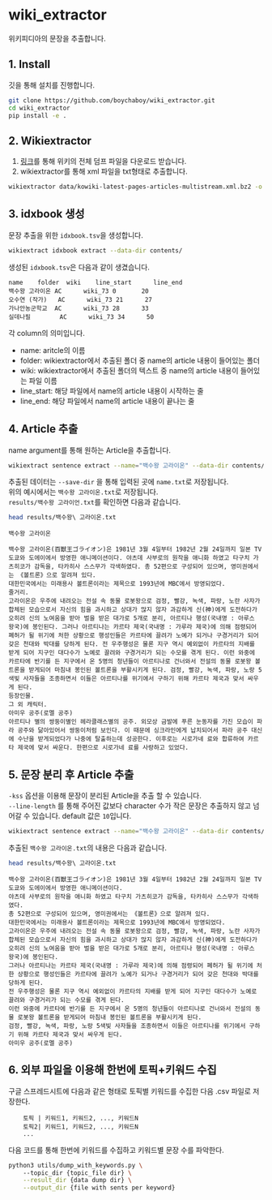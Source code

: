 # wiki_extractor

위키피디아의 문장을 추출합니다.

## 1. Install
깃을 통해 설치를 진행합니다.
```bash
git clone https://github.com/boychaboy/wiki_extractor.git
cd wiki_extractor
pip install -e .
```

## 2. Wikiextractor
1. [링크](https://dumps.wikimedia.org/kowiki/latest/kowiki-latest-pages-articles-multistream.xml.bz2)를 통해 위키의 전체 덤프 파일을 다운로드 받습니다.
2. wikiextractor를 통해 xml 파일을 txt형태로 추출합니다.
  ```bash
  wikiextractor data/kowiki-latest-pages-articles-multistream.xml.bz2 -o contents/
  ```

## 3. idxbook 생성
문장 추출을 위한 `idxbook.tsv`을 생성합니다.
```bash
wikiextract idxbook extract --data-dir contents/
```
생성된 `idxbook.tsv`은 다음과 같이 생겼습니다.
```
name    folder  wiki    line_start      line_end
백수왕 고라이온 AC      wiki_73 0       20
오수연 (작가)   AC      wiki_73 21      27
가나안농군학교  AC      wiki_73 28      33
실데나필        AC      wiki_73 34      50
```

각 column의 의미입니다.
- name: aritcle의 이름
- folder: wikiextractor에서 추출된 폴더 중 name의 article 내용이 들어있는 폴더
- wiki: wikiextractor에서 추출된 폴더의 텍스트 중 name의 article 내용이 들어있는 파일 이름
- line_start: 해당 파일에서 name의 article 내용이 시작하는 줄
- line_end: 해당 파일에서 name의 article 내용이 끝나는 줄


## 4. Article 추출
name argument를 통해 원하는 Article을 추출합니다.
```bash
wikiextract sentence extract --name="백수왕 고라이온" --data-dir contents/ --idxbook idxbook.tsv --save-dir results/
```

추출된 데이터는 `--save-dir` 을 통해 입력된 곳에 `name.txt`로 저장됩니다.  
위의 예시에서는 `백수왕 고라이온.txt`로 저장됩니다.   
`results/백수왕 고라이언.txt`를 확인하면 다음과 같습니다.
```bash
head results/백수왕\ 고라이온.txt
```
```
백수왕 고라이온

백수왕 고라이온(百獣王ゴライオン)은 1981년 3월 4일부터 1982년 2월 24일까지 일본 TV도쿄와 도에이에서 방영한 애니메이션이다. 야츠데 사부로의 원작을 애니화 하였고 타구치 가츠히코가 감독을, 타카히사 스스무가 각색하였다. 총 52편으로 구성되어 있으며, 영미권에서는 《볼트론》으로 알려져 있다.
대한민국에서는 미래용사 볼트론이라는 제목으로 1993년에 MBC에서 방영되었다.
줄거리.
고라이온은 우주에 내려오는 전설 속 동물 로봇왕으로 검정, 빨강, 녹색, 파랑, 노란 사자가 합체된 모습으로서 자신의 힘을 과시하고 상대가 많지 않자 과감하게 신(神)에게 도전하다가 오히려 신의 노여움을 받아 벌을 받은 대가로 5개로 분리, 아르티나 행성(국내명 : 아루스 왕국)에 봉인된다. 그러나 아르티나는 카르타 제국(국내명 : 가루라 제국)에 의해 점령되어 폐허가 될 위기에 처한 상황으로 행성인들은 카르타에 끌려가 노예가 되거나 구경거리가 되어 갖은 천대와 박대를 당하게 된다. 전 우주행성은 물론 지구 역시 예외없이 카르타의 지배를 받게 되어 지구인 대다수가 노예로 끌려와 구경거리가 되는 수모를 겪게 된다. 이런 와중에 카르타에 반기를 든 지구에서 온 5명의 청년들이 아르티나로 건너와서 전설의 동물 로봇왕 볼트론을 받게되어 마침내 봉인된 볼트론을 부활시키게 된다. 검정, 빨강, 녹색, 파랑, 노랑 5색빛 사자들을 조종하면서 이들은 아르티나를 위기에서 구하기 위해 카르타 제국과 맞서 싸우게 된다.
등장인물.
그 외 캐릭터.
아미우 공주(로멜 공주)
아르티나 별의 쌍둥이별인 헤라클래스별의 공주. 외모상 금발에 푸른 눈동자를 가진 모습이 파라 공주와 닮아있어서 쌍둥이처럼 보인다. 이 때문에 싱크라인에게 납치되어서 파라 공주 대신에 수난을 받게되었다가 나중에 탈출하는데 성공한다. 이후로는 시로가네 료와 합류하여 카르타 제국에 맞서 싸운다. 한편으로 시로가네 료를 사랑하고 있었다.
```

## 5. 문장 분리 후 Article 추출
`-kss` 옵션을 이용해 문장이 분리된 Article을 추출 할 수 있습니다.  
`--line-length` 를 통해 주어진 값보다 character 수가 작은 문장은 추출하지 않고 넘어갈 수 있습니다.
default 값은 `10`입니다.
```bash
wikiextract sentence extract --name="백수왕 고라이온" --data-dir contents/ --idxbook idxbook.tsv --save-dir results/ --kss --line-length 10
```
 
추출된 `백수왕 고라이온.txt`의 내용은 다음과 같습니다.
```bash
head results/백수왕\ 고라이온.txt
```
```
백수왕 고라이온(百獣王ゴライオン)은 1981년 3월 4일부터 1982년 2월 24일까지 일본 TV도쿄와 도에이에서 방영한 애니메이션이다.
야츠데 사부로의 원작을 애니화 하였고 타구치 가츠히코가 감독을, 타카히사 스스무가 각색하였다.
총 52편으로 구성되어 있으며, 영미권에서는 《볼트론》으로 알려져 있다.
대한민국에서는 미래용사 볼트론이라는 제목으로 1993년에 MBC에서 방영되었다.
고라이온은 우주에 내려오는 전설 속 동물 로봇왕으로 검정, 빨강, 녹색, 파랑, 노란 사자가 합체된 모습으로서 자신의 힘을 과시하고 상대가 많지 않자 과감하게 신(神)에게 도전하다가 오히려 신의 노여움을 받아 벌을 받은 대가로 5개로 분리, 아르티나 행성(국내명 : 아루스 왕국)에 봉인된다.
그러나 아르티나는 카르타 제국(국내명 : 가루라 제국)에 의해 점령되어 폐허가 될 위기에 처한 상황으로 행성인들은 카르타에 끌려가 노예가 되거나 구경거리가 되어 갖은 천대와 박대를 당하게 된다.
전 우주행성은 물론 지구 역시 예외없이 카르타의 지배를 받게 되어 지구인 대다수가 노예로 끌려와 구경거리가 되는 수모를 겪게 된다.
이런 와중에 카르타에 반기를 든 지구에서 온 5명의 청년들이 아르티나로 건너와서 전설의 동물 로봇왕 볼트론을 받게되어 마침내 봉인된 볼트론을 부활시키게 된다.
검정, 빨강, 녹색, 파랑, 노랑 5색빛 사자들을 조종하면서 이들은 아르티나를 위기에서 구하기 위해 카르타 제국과 맞서 싸우게 된다.
아미우 공주(로멜 공주)
```

## 6. 외부 파일을 이용해 한번에 토픽+키워드 수집
구글 스프레드시트에 다음과 같은 형태로 토픽별 키워드를 수집한 다음 .csv 파일로 저장한다. 
```
    토픽 | 키워드1, 키워드2, ..., 키워드N
    토픽2| 키워드1, 키워드2, ..., 키워드N 
    ...
```

다음 코드를 통해 한번에 키워드를 수집하고 키워드별 문장 수를 파악한다. 
```bash
python3 utils/dump_with_keywords.py \ 
    --topic_dir {topic_file dir} \
    --result_dir {data dump dir} \
    --output_dir {file with sents per keyword} 
```
